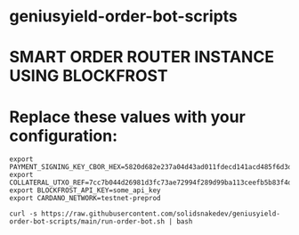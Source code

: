 # geniusyield-order-bot-scripts

# SMART ORDER ROUTER INSTANCE USING BLOCKFROST

# Replace these values with your configuration:

```
export PAYMENT_SIGNING_KEY_CBOR_HEX=5820d682e237a04d43ad011fdecd141acd485f6d3d634466692d58f6d75250f39134
export COLLATERAL_UTXO_REF=7cc7b044d26981d3fc73ae72994f289d99ba113ceefb5b83f4d7643bfb12682a#1
export BLOCKFROST_API_KEY=some_api_key
export CARDANO_NETWORK=testnet-preprod
```

```
curl -s https://raw.githubusercontent.com/solidsnakedev/geniusyield-order-bot-scripts/main/run-order-bot.sh | bash
```
